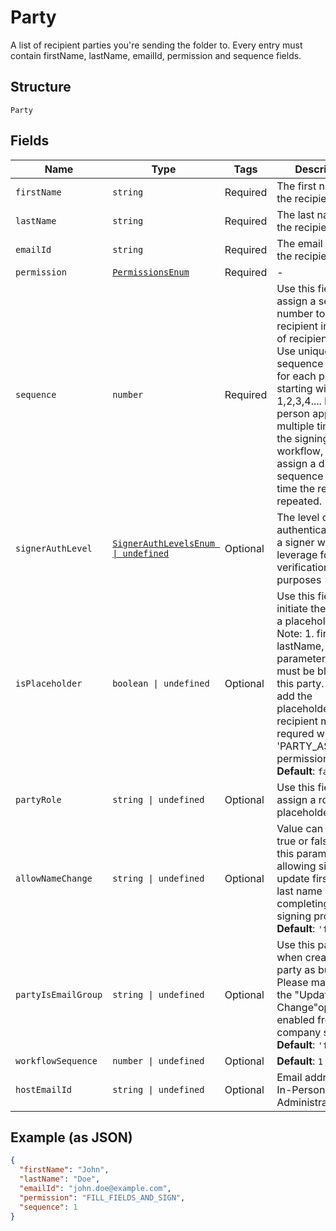 
# Party

A list of recipient parties you're sending the folder to. Every entry must contain firstName, lastName, emailId, permission and sequence fields.

## Structure

`Party`

## Fields

| Name | Type | Tags | Description |
|  --- | --- | --- | --- |
| `firstName` | `string` | Required | The first name of the recipient |
| `lastName` | `string` | Required | The last name of the recipient |
| `emailId` | `string` | Required | The email name of the recipient |
| `permission` | [`PermissionsEnum`](../../doc/models/permissions-enum.md) | Required | - |
| `sequence` | `number` | Required | Use this field to assign a sequence number to a recipient in the list of recipient parties. Use unique sequence numbers for each party starting with 1 like 1,2,3,4.... If a single person appears multiple times in the signing workflow, please assign a different sequence each time the recipient is repeated. |
| `signerAuthLevel` | [`SignerAuthLevelsEnum \| undefined`](../../doc/models/signer-auth-levels-enum.md) | Optional | The level of authentication that a signer will leverage for verification purposes |
| `isPlaceholder` | `boolean \| undefined` | Optional | Use this field to initiate the party is a placeholder. Note: 1. firstName, lastName, emailId parameter's value must be blank of this party. 2. To add the placeholder, one recipient must be requred with 'PARTY_ASSIGNER' permission.<br>**Default**: `false` |
| `partyRole` | `string \| undefined` | Optional | Use this field to assign a role of placeholder. |
| `allowNameChange` | `string \| undefined` | Optional | Value can be either true or false Use this parameter for allowing signer to update first and last name before completing the signing process.<br>**Default**: `'false'` |
| `partyIsEmailGroup` | `string \| undefined` | Optional | Use this parameter when creating a party as bulk. **Note:** Please make sure the "Update Name Change"option is enabled from company settings.<br>**Default**: `'false'` |
| `workflowSequence` | `number \| undefined` | Optional | **Default**: `1` |
| `hostEmailId` | `string \| undefined` | Optional | Email address of In-Person Administrator |

## Example (as JSON)

```json
{
  "firstName": "John",
  "lastName": "Doe",
  "emailId": "john.doe@example.com",
  "permission": "FILL_FIELDS_AND_SIGN",
  "sequence": 1
}
```

